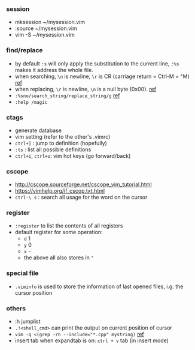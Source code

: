 ### session
* mksession ~/mysession.vim
* :source ~/mysession.vim
*  vim -S ~/mysession.vim

### find/replace
*  by default `:s` will only apply the substitution to the current line, `:%s` makes it address the whole file.
*  when searching, `\n` is newline, `\r` is CR (carriage return = Ctrl-M = ^M) [ref][1]
*  when replacing, `\r` is newline, `\n` is a null byte (0x00). [ref][1]
*  `:%sno/search_string/replace_string/g` [ref][2]
*  `:help /magic`

### ctags
*  generate database
*  vim setting (refer to the other's .vimrc)
*  `ctrl+]` : jump to definition (hopefully)
*  `:ts` : list all possible definitions
*  `ctrl+i`, `ctrl+o`: vim hot keys (go forward/back)

### cscope
*  http://cscope.sourceforge.net/cscope_vim_tutorial.html
*  https://vimhelp.org/if_cscop.txt.html
*  `ctrl-\ s` : search all usage for the word on the cursor

### register
*  `:register` to list the contents of all registers
*  default register for some operation:
   *  `d` 1
   *  `y` 0
   *  `x` -
   *  the above all also stores in `"`

### special file
*  `.viminfo` is used to store the information of last opened files, i.g. the cursor position

### others
* :h jumplist
* `.!<shell_cmd>` can print the output on current position of cursor
* `vim -q <(grep -rn --include="*.cpp" mystring)` [ref][3]
* insert tab when expandtab is on: `ctrl + v` tab (in insert mode)

[1]:  <https://stackoverflow.com/questions/71417/why-is-r-a-newline-for-vim>
[2]:  <https://stackoverflow.com/questions/6254820/perform-a-non-regex-search-replace-in-vim>
[3]:  <https://stackoverflow.com/questions/49152029/grep-for-string-and-open-at-the-corresponding-line>
